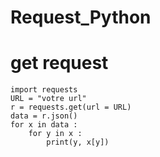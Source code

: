# Request_Python

# get request 
```
import requests 
URL = "votre url" 
r = requests.get(url = URL)  
data = r.json()
for x in data :
    for y in x :
        print(y, x[y])
```
